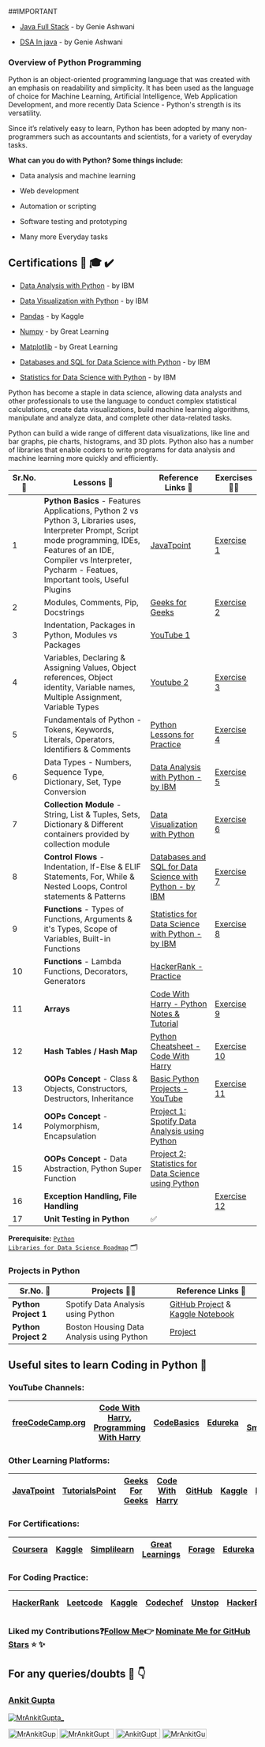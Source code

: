 ##IMPORTANT

- [Java Full Stack](https://codeforsuccess.in/courses/java3.0) - by Genie Ashwani

- [DSA In java](https://codeforsuccess.in/courses/dsa2.0) - by Genie Ashwani

### Overview of Python Programming

Python is an object-oriented programming language that was created with an emphasis on readability and simplicity. It has been used as the language of choice for Machine Learning, Artificial Intelligence, Web Application Development, and more recently Data Science - Python's strength is its versatility.

Since it’s relatively easy to learn, Python has been adopted by many non-programmers such as accountants and scientists, for a variety of everyday tasks.

**What can you do with Python? Some things include:**

- Data analysis and machine learning

- Web development

- Automation or scripting

- Software testing and prototyping

- Many more Everyday tasks

<h2 align="left">Certifications 📜 🎓 ✔️</h2>

- [Data Analysis with Python](https://github.com/mrankitgupta) - by IBM

- [Data Visualization with Python](https://github.com/mrankitgupta) - by IBM

- [Pandas](https://www.kaggle.com/learn/certification/mrankitgupta/pandas) - by Kaggle

- [Numpy](https://olympus1.mygreatlearning.com/course_certificate/IQVNJSIN) - by Great Learning
- [Matplotlib](https://olympus1.mygreatlearning.com/course_certificate/RNVTUIMW) - by Great Learning

- [Databases and SQL for Data Science with Python](https://github.com/mrankitgupta) - by IBM

- [Statistics for Data Science with Python](https://www.credly.com/badges/354576a0-b672-4245-8cad-82dc3f3df76f/public_url) - by IBM

Python has become a staple in data science, allowing data analysts and other professionals to use the language to conduct complex statistical calculations, create data visualizations, build machine learning algorithms, manipulate and analyze data, and complete other data-related tasks.

Python can build a wide range of different data visualizations, like line and bar graphs, pie charts, histograms, and 3D plots. Python also has a number of libraries that enable coders to write programs for data analysis and machine learning more quickly and efficiently.

| **Sr.No. 🔢** | **Lessons 📕**                                                                                                                                                                                                                      | **Reference Links :link:**                                                                                                        | **Exercises 👨‍💻**                                                                                                                              |
| ------------- | ----------------------------------------------------------------------------------------------------------------------------------------------------------------------------------------------------------------------------------- | --------------------------------------------------------------------------------------------------------------------------------- | --------------------------------------------------------------------------------------------------------------------------------------------- |
| 1             | **Python Basics** - Features Applications, Python 2 vs Python 3, Libraries uses, Interpreter Prompt, Script mode programming, IDEs, Features of an IDE, Compiler vs Interpreter, Pycharm - Featues, Important tools, Useful Plugins | [JavaTpoint](https://www.javatpoint.com/python-tutorial)                                                                          | [Exercise 1](https://github.com/mrankitgupta/Python-Lessons/tree/main/Python%20Exercises/Exercise%201%20-%20Introduction)                     |
| 2             | Modules, Comments, Pip, Docstrings                                                                                                                                                                                                  | [Geeks for Geeks](https://www.geeksforgeeks.org/python-programming-language/)                                                     | [Exercise 2](https://github.com/mrankitgupta/Python-Lessons/tree/main/Python%20Exercises/Exercise%202%20-%20Module)                           |
| 3             | Indentation, Packages in Python, Modules vs Packages                                                                                                                                                                                | [YouTube 1](https://www.youtube.com/watch?v=WGJJIrtnfpk)                                                                          |                                                                                                                                               |
| 4             | Variables, Declaring & Assigning Values, Object references, Object identity, Variable names, Multiple Assignment, Variable Types                                                                                                    | [Youtube 2](https://www.youtube.com/watch?v=EyEqWFvLDT8)                                                                          | [Exercise 3](https://github.com/mrankitgupta/Python-Lessons/tree/main/Python%20Exercises/Exercise%203%20-%20Variables)                        |
| 5             | Fundamentals of Python - Tokens, Keywords, Literals, Operators, Identifiers & Comments                                                                                                                                              | [Python Lessons for Practice](https://github.com/mrankitgupta/PythonLessons)                                                      | [Exercise 4](https://github.com/mrankitgupta/Python-Lessons/tree/main/Python%20Exercises/Exercise%204%20-%20Comments)                         |
| 6             | Data Types - Numbers, Sequence Type, Dictionary, Set, Type Conversion                                                                                                                                                               | [Data Analysis with Python - by IBM](https://github.com/mrankitgupta)                                                             | [Exercise 5](https://github.com/mrankitgupta/Python-Lessons/tree/main/Python%20Exercises/Exercise%205%20-%20Data%20Types)                     |
| 7             | **Collection Module** - String, List & Tuples, Sets, Dictionary & Different containers provided by collection module                                                                                                                | [Data Visualization with Python](https://github.com/mrankitgupta)                                                                 | [Exercise 6](https://github.com/mrankitgupta/Python-Lessons/tree/main/Python%20Exercises/Exercise%206%20-%20Containers)                       |
| 8             | **Control Flows** - Indentation, If-Else & ELIF Statements, For, While & Nested Loops, Control statements & Patterns                                                                                                                | [Databases and SQL for Data Science with Python - by IBM](https://github.com/mrankitgupta)                                        | [Exercise 7](https://github.com/mrankitgupta/Python-Lessons/tree/main/Python%20Exercises/Exercise%207%20-%20Control%20Flows)                  |
| 9             | **Functions** - Types of Functions, Arguments & it's Types, Scope of Variables, Built-in Functions                                                                                                                                  | [Statistics for Data Science with Python - by IBM](https://www.credly.com/badges/354576a0-b672-4245-8cad-82dc3f3df76f/public_url) | [Exercise 8](https://github.com/mrankitgupta/Python-Lessons/tree/main/Python%20Exercises/Exercise%208%20-%20Functions)                        |
| 10            | **Functions** - Lambda Functions, Decorators, Generators                                                                                                                                                                            | [HackerRank - Practice](https://www.hackerrank.com/mrankitgupta)                                                                  |
| 11            | **Arrays**                                                                                                                                                                                                                          | [Code With Harry - Python Notes & Tutorial](https://www.codewithharry.com/videos/python-tutorial-easy-for-beginners)              | [Exercise 9](https://github.com/mrankitgupta/Python-Lessons/tree/main/Python%20Exercises/Exercise%209%20-%20Arrays)                           |
| 12            | **Hash Tables / Hash Map**                                                                                                                                                                                                          | [Python Cheatsheet - Code With Harry](https://www.codewithharry.com/blogpost/python-cheatsheet)                                   | [Exercise 10](https://github.com/mrankitgupta/Python-Lessons/tree/main/Python%20Exercises/Exercise%2010%20-%20Hash%20Table%20or%20Hash%20Map) |
| 13            | **OOPs Concept** - Class & Objects, Constructors, Destructors, Inheritance                                                                                                                                                          | [Basic Python Projects - YouTube](https://www.youtube.com/playlist?list=PLu0W_9lII9agqZuv_XJen_BEHycIh-FmG)                       | [Exercise 11](https://github.com/mrankitgupta/Python-Lessons/tree/main/Python%20Exercises/Exercise%2011%20-%20OOPs%20Concept)                 |
| 14            | **OOPs Concept** - Polymorphism, Encapsulation                                                                                                                                                                                      | [Project 1: Spotify Data Analysis using Python](https://github.com/mrankitgupta/Spotify-Data-Analysis-using-Python)               |
| 15            | **OOPs Concept** - Data Abstraction, Python Super Function                                                                                                                                                                          | [Project 2: Statistics for Data Science using Python](https://github.com/mrankitgupta/Statistics-for-Data-Science-using-Python)   |
| 16            | **Exception Handling, File Handling**                                                                                                                                                                                               |                                                                                                                                   | [Exercise 12](https://github.com/mrankitgupta/Python-Lessons/tree/main/Python%20Exercises/Exercise%2012%20-%20Exception%20Handling)           |
| 17            | **Unit Testing in Python**                                                                                                                                                                                                          | :white_check_mark:                                                                                                                |

**Prerequisite:** <code>[Python Libraries for Data Science Roadmap](https://github.com/mrankitgupta/Python-Libraries-Roadmap)</code> 🗂️

### Projects in Python

| **Sr.No. 🔢**        | **Projects 👨‍💻**                           | **Reference Links :link:**                                                                                                                                                                    |
| -------------------- | ----------------------------------------- | --------------------------------------------------------------------------------------------------------------------------------------------------------------------------------------------- |
| **Python Project 1** | Spotify Data Analysis using Python        | [GitHub Project](https://github.com/mrankitgupta/Spotify-Data-Analysis-using-Python) & [Kaggle Notebook](https://www.kaggle.com/code/mrankitgupta/spotify-data-analysis-using-python-project) |
| **Python Project 2** | Boston Housing Data Analysis using Python | [Project](https://github.com/mrankitgupta/Statistics-for-Data-Science-using-Python-Project)                                                                                                   |

## Useful sites to learn Coding in Python :link:

### YouTube Channels:

| [freeCodeCamp.org](https://www.youtube.com/channel/UC8butISFwT-Wl7EV0hUK0BQ) | [Code With Harry](https://www.youtube.com/channel/UCeVMnSShP_Iviwkknt83cww), [Programming With Harry](https://www.youtube.com/channel/UC7btqG2Ww0_2LwuQxpvo2HQ) | [CodeBasics](https://www.youtube.com/c/codebasics) | [Edureka](https://www.youtube.com/channel/UCkw4JCwteGrDHIsyIIKo4tQ) | [Gate Smashers](https://www.youtube.com/c/GateSmashers) | [Jenny's Lectures](https://www.youtube.com/c/JennyslecturesCSITNETJRF) | [Simplilearn](https://www.youtube.com/channel/UCsvqVGtbbyHaMoevxPAq9Fg) | [Intellipaat](https://www.youtube.com/c/Intellipaat) |
| ---------------------------------------------------------------------------- | --------------------------------------------------------------------------------------------------------------------------------------------------------------- | -------------------------------------------------- | ------------------------------------------------------------------- | ------------------------------------------------------- | ---------------------------------------------------------------------- | ----------------------------------------------------------------------- | ---------------------------------------------------- |

### Other Learning Platforms:

| [JavaTpoint](https://www.javatpoint.com/) | [TutorialsPoint](https://www.tutorialspoint.com/tutorialslibrary.htm) | [Geeks For Geeks](https://www.geeksforgeeks.org/) | [Code With Harry](https://www.codewithharry.com/) | [GitHub](https://github.com/mrankitgupta) | [Kaggle](https://www.kaggle.com/mrankitgupta) | [DataCamp](https://www.datacamp.com/) | [W3Schools](https://www.w3schools.com/) | [Guru99](https://www.guru99.com/) | [Dev](https://dev.to/mrankitgupta) |
| ----------------------------------------- | --------------------------------------------------------------------- | ------------------------------------------------- | ------------------------------------------------- | ----------------------------------------- | --------------------------------------------- | ------------------------------------- | --------------------------------------- | --------------------------------- | ---------------------------------- |

### For Certifications:

| [Coursera](https://coursera.org/share/c40b8f3c3c8ef8195d4dbfe8b2528f4d) | [Kaggle](https://www.kaggle.com/learn/certification/mrankitgupta/pandas) | [Simplilearn](https://www.simplilearn.com/skillup-certificate-landing?token=eyJjb3Vyc2VfaWQiOiI3OTUiLCJjZXJ0aWZpY2F0ZV91cmwiOiJodHRwczpcL1wvY2VydGlmaWNhdGVzLnNpbXBsaWNkbi5uZXRcL3NoYXJlXC90aHVtYl8zMzkyNjI4XzE2NTAxMTE0NzcucG5nIiwidXNlcm5hbWUiOiJBbmtpdCBHdXB0YSJ9&utm_source=shared-certificate&utm_medium=lms&utm_campaign=shared-certificate-promotion) | [Great Learnings](https://olympus1.mygreatlearning.com/course_certificate/IQVNJSIN) | [Forage](https://www.theforage.com/) | [Edureka](https://www.edureka.co/) | [HackerRank](https://www.hackerrank.com/mrankitgupta) | [Udemy](https://www.udemy.com/) | [Codechef](https://www.codechef.com/) | [Upgrad](https://www.upgrad.com/) | [Udacity](https://www.udacity.com/) |
| ----------------------------------------------------------------------- | ------------------------------------------------------------------------ | ------------------------------------------------------------------------------------------------------------------------------------------------------------------------------------------------------------------------------------------------------------------------------------------------------------------------------------------------------------ | ----------------------------------------------------------------------------------- | ------------------------------------ | ---------------------------------- | ----------------------------------------------------- | ------------------------------- | ------------------------------------- | --------------------------------- | ----------------------------------- |

### For Coding Practice:

| [HackerRank](https://www.hackerrank.com/mrankitgupta) | [Leetcode](https://leetcode.com/mrankitgupta1/) | [Kaggle](https://www.kaggle.com/mrankitgupta) | [Codechef](https://www.codechef.com/) | [Unstop](https://unstop.com/) | [HackerEarth](https://www.hackerearth.com/practice/) | [Codeforces](https://codeforces.com/) | [Interviewbit](https://www.interviewbit.com/) | [Google Dev](https://developers.google.com/) |
| ----------------------------------------------------- | ----------------------------------------------- | --------------------------------------------- | ------------------------------------- | ----------------------------- | ---------------------------------------------------- | ------------------------------------- | --------------------------------------------- | -------------------------------------------- |

### Liked my Contributions:question:[Follow Me](https://github.com/mrankitgupta/):point_right: [Nominate Me for GitHub Stars](https://stars.github.com/nominate/) :star: :sparkles:

## For any queries/doubts 🔗 👇

### [Ankit Gupta](https://bio.link/AnkitGupta)

<p align="left"> <a href="https://twitter.com/MrAnkitGupta_/" target="blank"><img src="https://img.shields.io/twitter/follow/MrAnkitGupta_?logo=twitter&style=for-the-badge" alt="MrAnkitGupta_" /></a> </p>

<a href="https://www.linkedin.com/in/mrankitgupta" target="blank"><img align="center" src="https://img.shields.io/badge/-MrAnkitGupta-blue?style=flat-square&logo=Linkedin&logoColor=white&link=https://www.linkedin.com/in/mrankitgupta/" alt="MrAnkitGupta" height="20" width="100" /></a>
<a href="https://www.instagram.com/MrAnkitGupta_" target="blank"><img align="center" src="https://img.shields.io/badge/-@MrAnkitGupta_-D7008A?style=flat-square&labelColor=D7008A&logo=Instagram&logoColor=white&link=https://www.instagram.com/MrAnkitGupta_" alt="MrAnkitGupta_" height="20" width="110" /></a>
<a href="https://bio.link/AnkitGupta" target="blank"><img align="center" src="https://img.shields.io/badge/website-000000?style=for-the-badge&logo=About.me&logoColor=white&link=https://bio.link/AnkitGupta" alt="AnkitGupta" height="20" width="90" /></a>
<a href="https://github.com/mrankitgupta/" target="blank"><img align="center" src="https://img.shields.io/github/followers/mrankitgupta?label=Follow&style=social&link=https://github.com/mrankitgupta/" alt="MrAnkitGupta" height="20" width="90" /></a>
